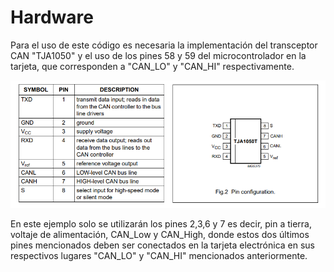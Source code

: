 # Hardware
Para el uso de este código es necesaria la implementación del transceptor CAN "TJA1050" y el uso de los pines 58 y 59 del microcontrolador en la tarjeta, que corresponden a "CAN_LO" y "CAN_HI" respectivamente.


![](https://github.com/CXBRexDevs/Codigos-ejemplo-CXB/blob/main/images/TJA1050_CAN.png)


En este ejemplo solo se utilizarán los pines 2,3,6 y 7 es decir, pin a tierra, voltaje de alimentación, CAN_Low y CAN_High, donde estos dos últimos pines mencionados deben ser conectados en la tarjeta electrónica en sus respectivos lugares "CAN_LO" y "CAN_HI" mencionados anteriormente.


